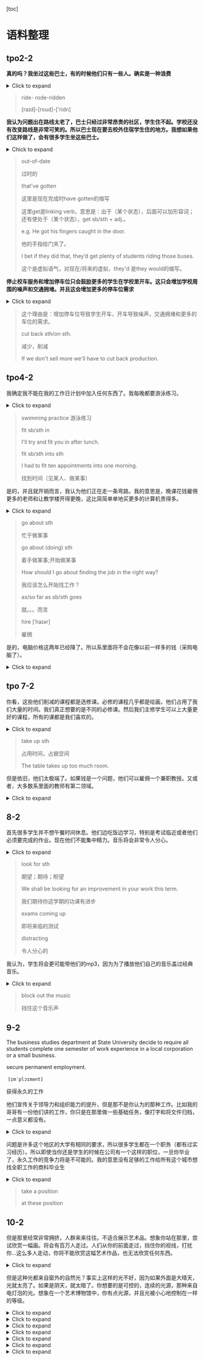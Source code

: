[toc]

# 语料整理

## tpo2-2

**真的吗？我坐过这些巴士，有的时候他们只有一些人。确实是一种浪费**

<details>
  <summary>Click to expand</summary>
  Really? I’ve ridden those buses, and sometimes there were only a few people on the bus. It did seem like kind of a waste
</details>

> ride- rode-ridden
>
> [raɪd]-[roud]-['ridn]

**我认为问题出在路线太老了，巴士只经过非常昂贵的社区，学生住不起。学校还没有改变路线是非常可笑的。所以巴士现在要去校外住宿学生住的地方。我想如果他们这样做了，会有很多学生坐这些巴士。**

<details>
  <summary> Chick to expand</summary>
 I think the problem is the route’s out-of-date. It only goes through the neighborhoods that’ve gotten too expensive for students to live in. It’s ridiculous that they haven’t already changed the route—you know, so it goes where most off-campus students live now. I bet if they did that, they’d get plenty of students riding those buses.
</details>

> out-of-date
>
> 过时的
>
> that've gotten
>
> 这里是现在完成时have gotten的缩写
>
> 这里get是linking verb，意思是：出于（某个状态），后面可以加形容词；还有使处于（某个状态），get sb/sth + adj.。
>
> e.g. He got his fingers caught in the door.
>
> 他的手指给门夹了。
>
> 
>
> I bet if they did that, they’d get plenty of students riding those buses.
>
> 这个是虚拟语气，对现在/将来的虚拟，they'd 是they would的缩写。

**停止校车服务和增加停车位只会鼓励更多的学生在学校里开车。这只会增加学校周围的噪声和交通拥堵。并且这会增加更多的停车位需求**

<details>
  <summary>Click to expand</summary>
  Cutting back the bus service and adding parking’s just gonna encourage more students to drive on campus. And that’ll just add to the noise around campus and create more traffic. and that’ll increase the need for more parking spaces.
</details>

> 这个理由是：增加停车位导致学生开车，开车导致噪声，交通拥堵和更多的车位的需求。
>
> cut back sth/on sth. 
>
> 减少，削减
>
> If we don't sell more we'll have to cut back production.

## tpo4-2

我确定我不能在我的工作日计划中加入任何东西了。我每晚都要游泳练习。

<details>
  <summary>Click to expand</summary>
   I sure couldnt fit anything into my schedule during the week. I've got swimming practice most nights.
</details>

> swimming practice 游泳练习
>
> fit sb/sth in
>
> I'll try and fit you in after lunch.
>
> fit sb/sth into sth
>
> I had to fit ten appointments into one morning.
>
> 找到时间（见某人、做某事）

是的，并且就开销而言，我认为他们正在走一条弯路。我的意思是，晚课花钱雇佣更多的老师和让教学楼开得更晚，这比简简单单地买更多的计算机贵得多。

<details>
  <summary>Click to expand</summary>
  Right, and as far as expense goes, I think they are going about it the wrong way. I mean, it cost money to hire more teachers and keep the academic building open later, which is a lot more expensive than just simply buying more computers.
</details>

> go about sth
>
> 忙于做某事
>
> go about (doing) sth
>
> 着手做某事;开始做某事
>
> How should I go about finding the job in the right way?
>
> 我应该怎么开始找工作？
>
> as/so far as sb/sth goes
>
> 就。。。而言
>
> hire [ˈhaɪər]
>
> 雇佣

是的，电脑价格这两年已经降了。所以系里面将不会花像以前一样多的钱（采购电脑了）。

<details>
  <summary>Click to expand</summary>
  That's right. Computer prices have come way down the past few years. So the department wont have to spend as much now as they did in the past.
</details>

## tpo 7-2

你看，这些他们削减的课程都是选修课。必修的课程几乎都是绘画，他们占用了我们大量的时间。我们真正想要的是不同的必修课。然后我们主修学生可以上大量更好的课程，所有的课都是我们喜欢的。

<details>
  <summary>Click to expand</summary>
  See, the classes they are eliminating are all optional. The required courses are mostly painting and drawing and they take up all our time. What we really need are different requirements. Then our majors could take a better variety of classes, all the things are interested in.
</details>

> take up sth
>
> 占用时间，占据空间
>
> The table takes up too much room.

 但是依旧，他们太极端了。如果钱是一个问题，他们可以雇佣一个兼职教授。又或者，大多数系里面的教师有第二领域。

<details>
  <summary>Click to expand</summary>
  But still, they are being drastic. If money is the problem, they could hire a part-time professor, Or, most of the professors in the department have secondary fields.
</details>


## 8-2

首先很多学生并不想午餐时间休息。他们边吃饭边学习，特别是考试临近或者他们必须要完成的作业。现在他们不能集中精力。音乐将会非常令人分心。

<details>
  <summary>Click to expand</summary>
  Well, first of all, a lot of kids arent `looking for` a relaxing break at lunch time. They like to study while they eat, especially if they have exams coming up or some assignment they have to get done. And now they won't be able to concentrate. This is gonna be very distracting.
</details>


>look for sth
>
>期望；期待；盼望
>
>We shall be looking for an improvement  in your work this term.
>
>我们期待你这学期的功课有进步
>
>exams coming up
>
>即将来临的测试
>
>distracting
>
>令人分心的

我认为，学生将会更可能带他们的mp3，因为为了播放他们自己的音乐盖过经典音乐。

<details>
  <summary>Click to expand</summary>
  I think people are going to be even more likely to bring their mp3 player, you know, to play their own music and block out the classical stuff.
</details>

> block out the music
>
> 挡住这个音乐声

## 9-2

The business studies department at State University decide to require all students complete one semester of work experience in a local corporation or a small business.

secure permanent employment.

​								 `[ɪmˈplɔɪmənt]`

获得永久的工作

他们宣传关于领导力和组织能力的提升，但是那不是你认为的那种工作。比如我的哥哥有一份他们讲的工作，你只是在那里做一些基础任务，像打字和将文件归档，一点意义都没有。

<details>
  <summary>Click to expand</summary>
  Well, they talked about leadership and organizational skills, but that’s not really the kind of work you do. Like my elder brothers have the kind of jobs they are talking about and typically you are just there to do basic tasks, like typing or filing stuff, nothing very meaningful.
</details>

问题是许多这个地区的大学有相同的要求，所以很多学生都在一个职务（都有过实习经历）。所以即使当你还是学生的时候在公司有一个这样的职位，一旦你毕业了，永久工作的竞争力将是不可能的。我的意思没有足够的工作给所有这个城市想找全职工作的商科毕业生

<details>
  <summary>Click to expand</summary>
  Well, the problem is that there are lots of other universities in our area that have the same requirement, so there are lots of other students at these positions.So even if you `take a position` like this in a company while you are still a student, once you graduate, the competition for permanent jobs will be impossible. I mean there just won’t be enough jobs available for all the business graduates in the city who will be looking for full time work.
</details>

> take a position
>
> at these position

## 10-2

但是那里经常非常拥挤，人群来来往往。不适合展示艺术品。想象你站在那里，尝试欣赏一幅画。将会有百万人走过。人们从你的前面走过，挡住你的视线，打扰你...这么多人走动，你将不能欣赏这幅艺术作品，也无法欣赏任何东西。

<details>
  <summary>Click to expand</summary>
  But it’s always really crowded with people coming and going. It’s not good for showing artwork. Imagine you are standing there, trying to look at a painting. There’s gonna be like a million people walking through, people walking in front of you, blocking your view, distracting you… You won’t be able to appreciate the artwork, or get a good look at anything with so much going on, with so many people moving around.
</details>

但是这种光都来自窗外的自然光？事实上这样的光不好，因为如果外面是大晴天，光就太亮了。如果是阴天，就太暗了。你想要的是可控的，连续的光源，那种来自电灯泡的光。想象在一个艺术博物馆中，你有点光源，并且光被小心地控制在一样的等级。

<details>
  <summary>Click to expand</summary>
  but that kind of light, all that natural light from windows? That’s actually not good because if it’s really sunny out, it’ll be way too bright. If it’s cloudy, it’ll be way too dark.What you want is controlled light, consistent light, the kind you get from electric light bulbs. Think about in an art museum. In an art museum, you’ve got electric lighting, and the light is always carefully controlled, always at the same level.
</details>

<details>
  <summary>Click to expand</summary>
  template
</details>

<details>
  <summary>Click to expand</summary>
  template
</details>

<details>
  <summary>Click to expand</summary>
  template
</details>

<details>
  <summary>Click to expand</summary>
  template
</details>

<details>
  <summary>Click to expand</summary>
  template
</details>

<details>
  <summary>Click to expand</summary>
  template
</details>